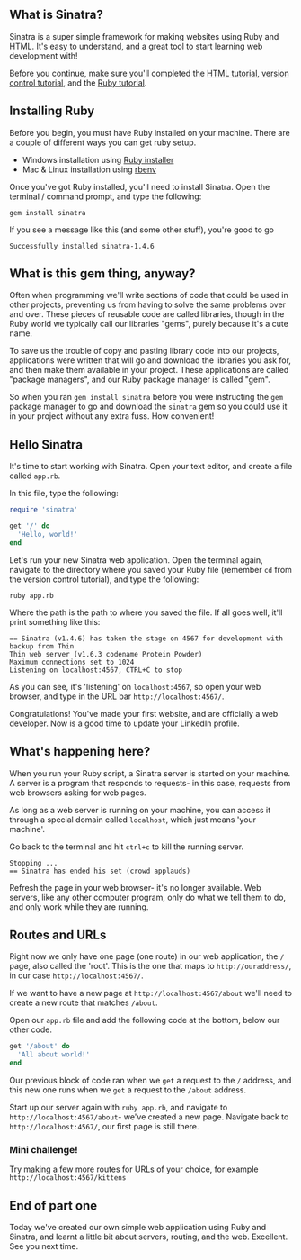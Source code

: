 ## What is Sinatra?

Sinatra is a super simple framework for making websites using Ruby and HTML.
It's easy to understand, and a great tool to start learning web development
with!

Before you continue, make sure you'll completed the [HTML tutorial][html-tut],
[version control tutorial][vc-tut], and the [Ruby tutorial][ruby-tut].

[html-tut]: http://codebar.github.io/tutorials/html/lesson1/tutorial.html
[vc-tut]: http://codebar.github.io/tutorials/version-control/introduction/tutorial.html
[ruby-tut]: http://codebar.github.io/tutorials/ruby/lesson1/tutorial.html


## Installing Ruby

Before you begin, you must have Ruby installed on your machine. There are a
couple of different ways you can get ruby setup.

- Windows installation using [Ruby installer][ruby-installer]
- Mac & Linux installation using [rbenv][rbenv-install]

[rbenv-install]: https://github.com/sstephenson/rbenv "rbenv"
[ruby-installer]: http://rubyinstaller.org/

Once you've got Ruby installed, you'll need to install Sinatra. Open the
terminal / command prompt, and type the following:

```
gem install sinatra
```

If you see a message like this (and some other stuff), you're good to go

```
Successfully installed sinatra-1.4.6
```


## What is this gem thing, anyway?

Often when programming we'll write sections of code that could be used in other
projects, preventing us from having to solve the same problems over and over.
These pieces of reusable code are called libraries, though in the Ruby world we
typically call our libraries "gems", purely because it's a cute name.

To save us the trouble of copy and pasting library code into our projects,
applications were written that will go and download the libraries you ask for,
and then make them available in your project. These applications are called
"package managers", and our Ruby package manager is called "gem".

So when you ran `gem install sinatra` before you were instructing the `gem`
package manager to go and download the `sinatra` gem so you could use it in
your project without any extra fuss. How convenient!


## Hello Sinatra

It's time to start working with Sinatra. Open your text editor, and create a
file called `app.rb`.

In this file, type the following:

```ruby
require 'sinatra'

get '/' do
  'Hello, world!'
end
```

Let's run your new Sinatra web application. Open the terminal again, navigate
to the directory where you saved your Ruby file (remember `cd` from the version
control tutorial), and type the following:

```
ruby app.rb
```

Where the path is the path to where you saved the file. If all goes well, it'll
print something like this:

```
== Sinatra (v1.4.6) has taken the stage on 4567 for development with backup from Thin
Thin web server (v1.6.3 codename Protein Powder)
Maximum connections set to 1024
Listening on localhost:4567, CTRL+C to stop
```

As you can see, it's 'listening' on `localhost:4567`, so open your web browser,
and type in the URL bar `http://localhost:4567/`.

Congratulations! You've made your first website, and are officially a web
developer. Now is a good time to update your LinkedIn profile.


## What's happening here?

When you run your Ruby script, a Sinatra server is started on your machine.
A server is a program that responds to requests- in this case, requests from
web browsers asking for web pages.

As long as a web server is running on your machine, you can access it through a
special domain called `localhost`, which just means 'your machine'.

Go back to the terminal and hit `ctrl+c` to kill the running server.

```
Stopping ...
== Sinatra has ended his set (crowd applauds)
```

Refresh the page in your web browser- it's no longer available. Web servers,
like any other computer program, only do what we tell them to do, and only work
while they are running.


## Routes and URLs

Right now we only have one page (one route) in our web application, the `/`
page, also called the 'root'. This is the one that maps to
`http://ouraddress/`, in our case `http://localhost:4567/`.

If we want to have a new page at `http://localhost:4567/about` we'll need to
create a new route that matches `/about`.

Open our `app.rb` file and add the following code at the bottom, below our
other code.

```ruby
get '/about' do
  'All about world!'
end
```

Our previous block of code ran when we `get` a request to the `/` address,
and this new one runs when we `get` a request to the `/about` address.

Start up our server again with `ruby app.rb`, and navigate to
`http://localhost:4567/about`- we've created a new page. Navigate back to
`http://localhost:4567/`, our first page is still there.


### Mini challenge!

Try making a few more routes for URLs of your choice, for example
`http://localhost:4567/kittens`


## End of part one

Today we've created our own simple web application using Ruby and Sinatra,
and learnt a little bit about servers, routing, and the web. Excellent. See
you next time.
